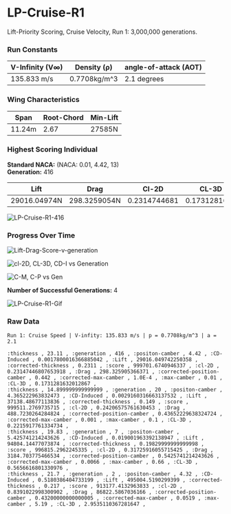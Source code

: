 # LP-Cruise-R1  
Lift-Priority Scoring, Cruise Velocity, Run 1: 3,000,000 generations.  
### Run Constants  
| V-Infinity (V∞) | Density (ρ) | angle-of-attack (AOT) |
|-----------------|-------------|----------------------|
| 135.833 m/s     | 0.7708kg/m^3| 2.1 degrees          |
### Wing Characteristics  
| Span   | Root-Chord | Min-Lift |
|--------|------------|----------|
| 11.24m | 2.67       | 27585N   |  
### Highest Scoring Individual  
**Standard NACA:** (NACA: 0.01, 4.42, 13)    
**Generation:** 416  

| Lift         | Drag        | Cl-2D         |CL-3D       |CD-Induced    |Score|
|--------------|------------ |---------------|------------|--------------|-----|
| 29016.04974N | 298.3259054N| 0.2314744681  |0.1731281632|0.001780001637|999701.6741|

![LP-Cruise-R1-416](LP-Cruise-R1-img/LP-C-Run1-Gen416.png)  

### Progress Over Time  

![Lift-Drag-Score-v-generation](https://docs.google.com/spreadsheets/d/e/2PACX-1vQKV1nUy34pAK1hBfeMi6O0fca8bsVAJj3MrwEwggENrnKN6_fPiUeUYXARFr-zEB7ZQo6unL05EYaf/pubchart?oid=924398028&format=image)

![cl-2D, CL-3D, CD-I vs Generation](https://docs.google.com/spreadsheets/d/e/2PACX-1vQKV1nUy34pAK1hBfeMi6O0fca8bsVAJj3MrwEwggENrnKN6_fPiUeUYXARFr-zEB7ZQo6unL05EYaf/pubchart?oid=938597983&format=image)

![C-M, C-P vs Gen](https://docs.google.com/spreadsheets/d/e/2PACX-1vQKV1nUy34pAK1hBfeMi6O0fca8bsVAJj3MrwEwggENrnKN6_fPiUeUYXARFr-zEB7ZQo6unL05EYaf/pubchart?oid=958500200&format=image)  

**Number of Successful Generations:** 4  

![LP-Cruise-R1-Gif](https://media.giphy.com/media/3o6fIXN6HrkoftCkow/giphy.gif)  

### Raw Data  
```CSV
Run 1: Cruise Speed | V-infity: 135.833 m/s | p = 0.7708kg/m^3 | a = 2.1

:thickness , 23.11 , :generation , 416 , :positon-camber , 4.42 , :CD-Induced , 0.0017800016366885042 , :Lift , 29016.049742250358 , :corrected-thickness , 0.2311 , :score , 999701.6740946337 , :cl-2D , 0.23147446807653918 , :Drag , 298.325905366371 , :corrected-position-camber , 0.442 , :corrected-max-camber , 1.0E-4 , :max-camber , 0.01 , :CL-3D , 0.1731281632012867 ,
:thickness , 14.899999999999999 , :generation , 20 , :positon-camber , 4.365222963832473 , :CD-Induced , 0.0029160316663137532 , :Lift , 37138.48677113836 , :corrected-thickness , 0.149 , :score , 999511.2769735715 , :cl-2D , 0.24206575761630453 , :Drag , 488.7230264284824 , :corrected-position-camber , 0.43652229638324724 , :corrected-max-camber , 0.001 , :max-camber , 0.1 , :CL-3D , 0.2215917761334734 ,
:thickness , 19.83 , :generation , 7 , :positon-camber , 5.425741214243626 , :CD-Induced , 0.019001963392138947 , :Lift , 94804.14477073874 , :corrected-thickness , 0.19829999999999998 , :score , 996815.2962245335 , :cl-2D , 0.31725916055715425 , :Drag , 3184.703775466534 , :corrected-position-camber , 0.5425741214243626 , :corrected-max-camber , 0.0066 , :max-camber , 0.66 , :CL-3D , 0.5656616801330976 ,
:thickness , 21.7 , :generation , 2 , :positon-camber , 4.32 , :CD-Induced , 0.5180386404733199 , :Lift , 495004.5190299399 , :corrected-thickness , 0.217 , :score , 913177.4132963833 , :cl-2D , 0.8391022998300902 , :Drag , 86822.5867036166 , :corrected-position-camber , 0.43200000000000005 , :corrected-max-camber , 0.0519 , :max-camber , 5.19 , :CL-3D , 2.9535110367281647 , 
```
